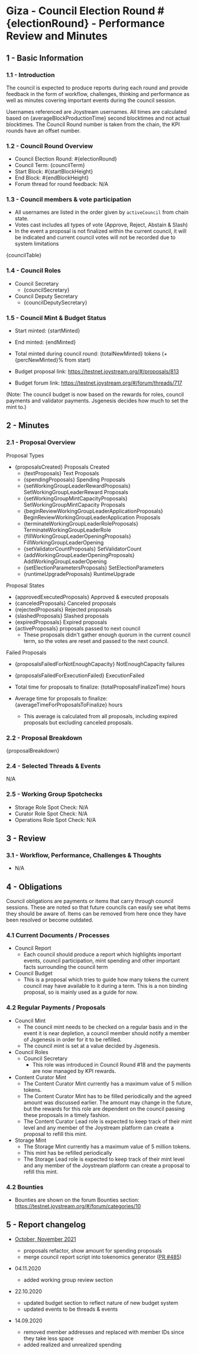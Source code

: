 # Giza - Council Election Round #{electionRound}  - Performance Review and Minutes
## 1 - Basic Information
### 1.1 - Introduction
The council is expected to produce reports during each round and provide feedback in the form of workflow, challenges, thinking and performance as well as minutes covering important events during the council session.

Usernames referenced are Joystream usernames.
All times are calculated based on {averageBlockProductionTime} second blocktimes and not actual blocktimes.
The Council Round number is taken from the chain, the KPI rounds have an offset number.

### 1.2 - Council Round Overview
* Council Election Round: #{electionRound}
* Council Term: {councilTerm}
* Start Block: #{startBlockHeight}
* End Block: #{endBlockHeight}
* Forum thread for round feedback: N/A

### 1.3 - Council members & vote participation
* All usernames are listed in the order given by `activeCouncil` from chain state.
* Votes cast includes all types of vote (Approve, Reject, Abstain & Slash)
* In the event a proposal is not finalized within the current council, it will be indicated and current council votes will not be recorded due to system limitations

{councilTable}

### 1.4 - Council Roles
* Council Secretary
    * {councilSecretary}
* Council Deputy Secretary
    * {councilDeputySecretary}

### 1.5 - Council Mint & Budget Status
* Start minted: {startMinted}
* End minted: {endMinted}
* Total minted during council round: {totalNewMinted} tokens (+{percNewMinted}% from start)

* Budget proposal link: https://testnet.joystream.org/#/proposals/813
* Budget forum link: https://testnet.joystream.org/#/forum/threads/717

(Note: The council budget is now based on the rewards for roles, council payments and validator payments. Jsgenesis decides how much to set the mint to.)

## 2 - Minutes
### 2.1 - Proposal Overview
Proposal Types
- {proposalsCreated} Proposals Created
    - {textProposals} Text Proposals
    - {spendingProposals} Spending Proposals
    - {setWorkingGroupLeaderRewardProposals} SetWorkingGroupLeaderReward Proposals
    - {setWorkingGroupMintCapacityProposals} SetWorkingGroupMintCapacity Proposals
    - {beginReviewWorkingGroupLeaderApplicationProposals} BeginReviewWorkingGroupLeaderApplication Proposals
    - {terminateWorkingGroupLeaderRoleProposals} TerminateWorkingGroupLeaderRole
    - {fillWorkingGroupLeaderOpeningProposals} FillWorkingGroupLeaderOpening
    - {setValidatorCountProposals} SetValidatorCount
    - {addWorkingGroupLeaderOpeningProposals} AddWorkingGroupLeaderOpening
    - {setElectionParametersProposals} SetElectionParameters
    - {runtimeUpgradeProposals} RuntimeUpgrade

Proposal States
- {approvedExecutedProposals} Approved & executed proposals
- {canceledProposals} Canceled proposals
- {rejectedProposals} Rejected proposals
- {slashedProposals} Slashed proposals
- {expiredProposals} Expired proposals
- {activeProposals} proposals passed to next council
    - These proposals didn't gather enough quorum in the current council term, so the votes are reset and passed to the next council.

Failed Proposals
- {proposalsFailedForNotEnoughCapacity} NotEnoughCapacity failures
- {proposalsFailedForExecutionFailed} ExecutionFailed

- Total time for proposals to finalize: {totalProposalsFinalizeTime} hours
- Average time for proposals to finalize: {averageTimeForProposalsToFinalize} hours
    - This average is calculated from all proposals, including expired proposals but excluding canceled proposals.

### 2.2 - Proposal Breakdown

{proposalBreakdown}

### 2.4 - Selected Threads & Events
N/A

### 2.5 - Working Group Spotchecks
- Storage Role Spot Check: N/A
- Curator Role Spot Check: N/A
- Operations Role Spot Check: N/A

## 3 - Review
### 3.1 - Workflow, Performance, Challenges & Thoughts
* N/A

## 4 - Obligations
Council obligations are payments or items that carry through council sessions. These are noted so that future councils can easily see what items they should be aware of. Items can be removed from here once they have been resolved or become outdated.

### 4.1 Current Documents / Processes
- Council Report
    - Each council should produce a report which highlights important events, council participation, mint spending and other important facts surrounding the council term
- Council Budget
    - This is a proposal which tries to guide how many tokens the current council may have available to it during a term. This is a non binding proposal, so is mainly used as a guide for now.

### 4.2 Regular Payments / Proposals
- Council Mint
    - The council mint needs to be checked on a regular basis and in the event it is near depletion, a council member should notify a member of Jsgenesis in order for it to be refilled.
    - The council mint is set at a value decided by Jsgenesis.
- Council Roles
    - Council Secretary
        - This role was introduced in Council Round #18 and the payments are now managed by KPI rewards.
- Content Curator Mint
    - The Content Curator Mint currently has a maximum value of 5 million tokens.
    - The Content Curator Mint has to be filled periodically and the agreed amount was discussed earlier. The amount may change in the future, but the rewards for this role are dependent on the council passing these proposals in a timely fashion.
    - The Content Curator Lead role is expected to keep track of their mint level and any member of the Joystream platform can create a proposal to refill this mint.
- Storage Mint
    - The Storage Mint currently has a maximum value of 5 million tokens.
    - This mint has be refilled periodically
    - The Storage Lead role is expected to keep track of their mint level and any member of the Joystream platform can create a proposal to refill this mint.

### 4.2 Bounties
- Bounties are shown on the forum Bounties section: https://testnet.joystream.org/#/forum/categories/10

## 5 - Report changelog
- [October, November 2021](https://github.com/Joystream/community-repo/pull/428)
    - proposals refactor, show amount for spending proposals
    - merge council report script into tokenomics generator ([PR #485](https://github.com/Joystream/community-repo/pull/485))

- 04.11.2020
    - added working group review section

- 22.10.2020
    - updated budget section to reflect nature of new budget system
    - updated events to be threads & events

- 14.09.2020
    - removed member addresses and replaced with member IDs since they take less space
    - added realized and unrealized spending

